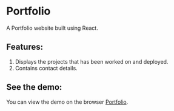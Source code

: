 # Portfolio
A Portfolio website built using React. 

## Features:
1. Displays the projects that has been worked on and deployed.
2. Contains contact details.


## See the demo:

You can view the demo on the browser [Portfolio](https://ezinne-portfolio.netlify.app/).

